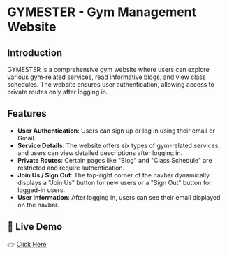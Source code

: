 # GYMESTER - Gym Management Website

## Introduction
GYMESTER is a comprehensive gym website where users can explore various gym-related services, read informative blogs, and view class schedules. The website ensures user authentication, allowing access to private routes only after logging in.

## Features
- **User Authentication**: Users can sign up or log in using their email or Gmail.
- **Service Details**: The website offers six types of gym-related services, and users can view detailed descriptions after logging in.
- **Private Routes**: Certain pages like "Blog" and "Class Schedule" are restricted and require authentication.
- **Join Us / Sign Out**: The top-right corner of the navbar dynamically displays a "Join Us" button for new users or a "Sign Out" button for logged-in users.
- **User Information**: After logging in, users can see their email displayed on the navbar.

 ## 🔗 Live Demo

👉 [Click Here](https://react-auth-event-management.web.app)

